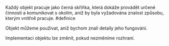 Každý objekt pracuje jako černá skříňka, která dokáže provádět určené činnosti a komunikovat s okolím, aniž by byla vyžadována znalost způsobu, kterým vnitřně pracuje. #definice

Objekt můžeme používat, aniž bychom znali detaily jeho fungování.

Implementaci objektu lze změnit, pokud nezměníme rozhraní.